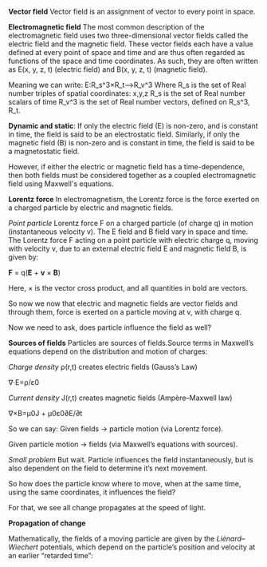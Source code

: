 **Vector field**
Vector field is an assignment of vector to every point in space.

**Electromagnetic field**
The most common description of the electromagnetic field uses two three-dimensional vector fields called the electric field and the magnetic field. These vector fields each have a value defined at every point of space and time and are thus often regarded as functions of the space and time coordinates. As such, they are often written as E(x, y, z, t) (electric field) and B(x, y, z, t) (magnetic field).

Meaning we can write: 
E:R_s^3×R_t⟶R_v^3
Where
 R_s is the set of Real number triples of spatial coordinates: x,y,z 
 R_s is the set of Real number scalars of time
 R_v^3 is the set of Real number vectors, defined on R_s^3, R_t.
 

**Dynamic and static**:
If only the electric field (E) is non-zero, and is constant in time, the field is said to be an electrostatic field. Similarly, if only the magnetic field (B) is non-zero and is constant in time, the field is said to be a magnetostatic field. 

However, if either the electric or magnetic field has a time-dependence, then both fields must be considered together as a coupled electromagnetic field using Maxwell's equations.


**Lorentz force**
In electromagnetism, the Lorentz force is the force exerted on a charged particle by electric and magnetic fields. 

*Point particle*
Lorentz force F on a charged particle (of charge q) in motion (instantaneous velocity v). The E field and B field vary in space and time.
The Lorentz force F acting on a point particle with electric charge q, moving with velocity v, due to an external electric field E and magnetic field B, is given by:

**F** = q(**E** + **v** × **B**)

Here, × is the vector cross product, and all quantities in bold are vectors. 


So now we now that electric and magnetic fields are vector fields and through them, force is exerted on a particle moving at v, with charge q. 

Now we need to ask, does particle influence the field as well? 


**Sources of fields**
Particles are sources of fields.Source terms in Maxwell’s equations depend on the distribution and motion of charges: 

*Charge density* ρ(r,t) creates electric fields (Gauss’s Law)

 ∇⋅E=​ρ​/ε0

*Current density* J(r,t) creates magnetic fields (Ampère–Maxwell law)

∇×B=μ0​J + μ0​ε0∂E​/​∂t


So we can say: 
Given fields → particle motion (via Lorentz force).

Given particle motion → fields (via Maxwell’s equations with sources).

*Small problem*
But wait. Particle influences the field instantaneously, but is also dependent on the field to determine it’s next movement. 

So how does the particle know where to move, when at the same time, using the same coordinates, it influences the field?

For that, we see all change propagates at the speed of light.

**Propagation of change**

Mathematically, the fields of a moving particle are given by the *Liénard–Wiechert* potentials, which depend on the particle’s position and velocity at an earlier “retarded time”:


